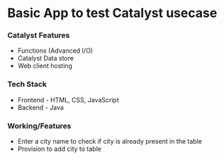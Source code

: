 # Basic App to test Catalyst usecase

### Catalyst Features
- Functions (Advanced I/O)
- Catalyst Data store
- Web client hosting

### Tech Stack
- Frontend - HTML, CSS, JavaScript
- Backend - Java

### Working/Features
- Enter a city name to check if city is already present in the table
- Provision to add city to table